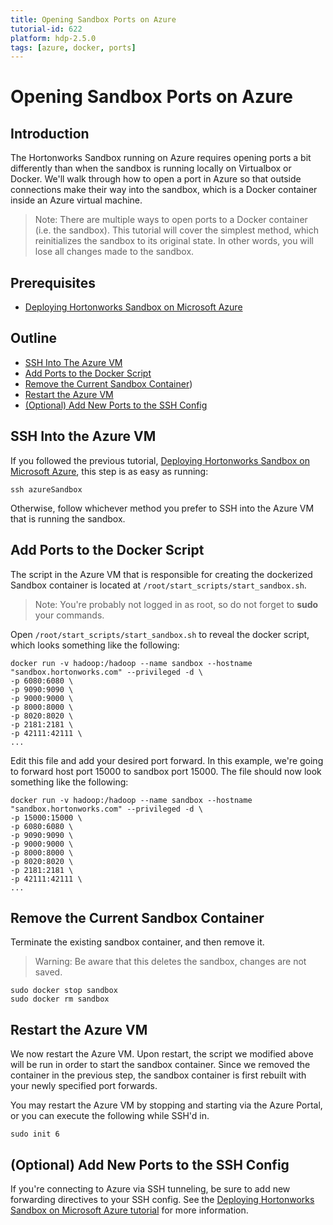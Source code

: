 ```yaml
---
title: Opening Sandbox Ports on Azure
tutorial-id: 622
platform: hdp-2.5.0
tags: [azure, docker, ports]
---
```


# Opening Sandbox Ports on Azure

## Introduction

The Hortonworks Sandbox running on Azure requires opening ports a bit differently than when the sandbox is running locally on Virtualbox or Docker.  We'll walk through how to open a port in Azure so that outside connections make their way into the sandbox, which is a Docker container inside an Azure virtual machine.

> Note: There are multiple ways to open ports to a Docker container (i.e. the sandbox).  This tutorial will cover the simplest method, which reinitializes the sandbox to its original state.  In other words, you will lose all changes made to the sandbox.

## Prerequisites

-   [Deploying Hortonworks Sandbox on Microsoft Azure](https://hortonworks.com/hadoop-tutorial/deploying-hortonworks-sandbox-on-microsoft-azure/)

## Outline

-   [SSH Into The Azure VM](#ssh-into-the-azure-vm)
-   [Add Ports to the Docker Script](#add-ports-to-the-docker-script)
-   [Remove the Current Sandbox Container](#section-title-2))
-   [Restart the Azure VM](#restart-the-azure-vm)
-   [(Optional) Add New Ports to the SSH Config](#optional-add-new-ports-to-the-ssh-config)

## SSH Into the Azure VM

If you followed the previous tutorial, [Deploying Hortonworks Sandbox on Microsoft Azure](https://hortonworks.com/hadoop-tutorial/deploying-hortonworks-sandbox-on-microsoft-azure/), this step is as easy as running:

```
ssh azureSandbox
```

Otherwise, follow whichever method you prefer to SSH into the Azure VM that is running the sandbox.

## Add Ports to the Docker Script

The script in the Azure VM that is responsible for creating the dockerized Sandbox container is located at `/root/start_scripts/start_sandbox.sh`.

> Note: You're probably not logged in as root, so do not forget to **sudo** your commands.

Open `/root/start_scripts/start_sandbox.sh` to reveal the docker script, which looks something like the following:

```
docker run -v hadoop:/hadoop --name sandbox --hostname "sandbox.hortonworks.com" --privileged -d \
-p 6080:6080 \
-p 9090:9090 \
-p 9000:9000 \
-p 8000:8000 \
-p 8020:8020 \
-p 2181:2181 \
-p 42111:42111 \
...
```

Edit this file and add your desired port forward.  In this example, we're going to forward host port 15000 to sandbox port 15000.  The file should now look something like the following:

```
docker run -v hadoop:/hadoop --name sandbox --hostname "sandbox.hortonworks.com" --privileged -d \
-p 15000:15000 \
-p 6080:6080 \
-p 9090:9090 \
-p 9000:9000 \
-p 8000:8000 \
-p 8020:8020 \
-p 2181:2181 \
-p 42111:42111 \
...
```

## Remove the Current Sandbox Container

Terminate the existing sandbox container, and then remove it.

> Warning: Be aware that this deletes the sandbox, changes are not saved.

```
sudo docker stop sandbox
sudo docker rm sandbox
```

## Restart the Azure VM

We now restart the Azure VM.  Upon restart, the script we modified above will be run in order to start the sandbox container.  Since we removed the container in the previous step, the sandbox container is first rebuilt with your newly specified port forwards.

You may restart the Azure VM by stopping and starting via the Azure Portal, or you can execute the following while SSH'd in.

```
sudo init 6
```

## (Optional) Add New Ports to the SSH Config

If you're connecting to Azure via SSH tunneling, be sure to add new forwarding directives to your SSH config.  See the [Deploying Hortonworks Sandbox on Microsoft Azure tutorial](https://hortonworks.com/hadoop-tutorial/deploying-hortonworks-sandbox-on-microsoft-azure/#configure-ssh-tunneling) for more information.
